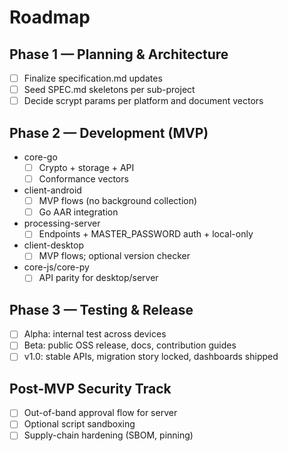 # Roadmap

## Phase 1 — Planning & Architecture

- [ ] Finalize specification.md updates
- [ ] Seed SPEC.md skeletons per sub-project
- [ ] Decide scrypt params per platform and document vectors

## Phase 2 — Development (MVP)

- core-go
  - [ ] Crypto + storage + API
  - [ ] Conformance vectors
- client-android
  - [ ] MVP flows (no background collection)
  - [ ] Go AAR integration
- processing-server
  - [ ] Endpoints + MASTER_PASSWORD auth + local-only
- client-desktop
  - [ ] MVP flows; optional version checker
- core-js/core-py
  - [ ] API parity for desktop/server

## Phase 3 — Testing & Release

- [ ] Alpha: internal test across devices
- [ ] Beta: public OSS release, docs, contribution guides
- [ ] v1.0: stable APIs, migration story locked, dashboards shipped

## Post-MVP Security Track

- [ ] Out-of-band approval flow for server
- [ ] Optional script sandboxing
- [ ] Supply-chain hardening (SBOM, pinning)
